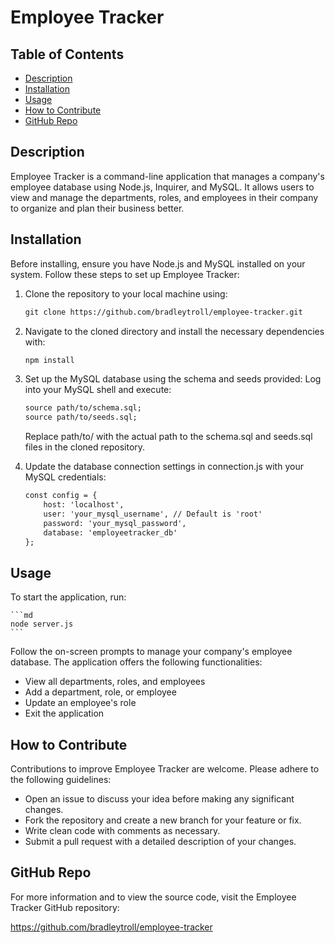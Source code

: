 # Employee Tracker

## Table of Contents

- [Description](#description)
- [Installation](#installation)
- [Usage](#usage)
- [How to Contribute](#how-to-contribute)
- [GitHub Repo](#github-repo)

## Description

Employee Tracker is a command-line application that manages a company's employee database using Node.js, Inquirer, and MySQL. It allows users to view and manage the departments, roles, and employees in their company to organize and plan their business better.

## Installation

Before installing, ensure you have Node.js and MySQL installed on your system. Follow these steps to set up Employee Tracker:

1. Clone the repository to your local machine using:

   ```md
   git clone https://github.com/bradleytroll/employee-tracker.git
    ```

2. Navigate to the cloned directory and install the necessary dependencies with:
    ```md
    npm install
    ```
 
3. Set up the MySQL database using the schema and seeds provided:
    Log into your MySQL shell and execute:
   
     ```md
    source path/to/schema.sql;
    source path/to/seeds.sql;
    ```
    Replace path/to/ with the actual path to the schema.sql and seeds.sql files in the cloned repository.

4. Update the database connection settings in connection.js with your MySQL credentials:

    ```md
    const config = {
        host: 'localhost',
        user: 'your_mysql_username', // Default is 'root'
        password: 'your_mysql_password',
        database: 'employeetracker_db'
    };
    ```

## Usage

To start the application, run:

    ```md
    node server.js
    ```

Follow the on-screen prompts to manage your company's employee database. The application offers the following functionalities:

- View all departments, roles, and employees
- Add a department, role, or employee
- Update an employee's role
- Exit the application

## How to Contribute

Contributions to improve Employee Tracker are welcome. Please adhere to the following guidelines:

- Open an issue to discuss your idea before making any significant changes.
- Fork the repository and create a new branch for your feature or fix.
- Write clean code with comments as necessary.
- Submit a pull request with a detailed description of your changes.

## GitHub Repo

For more information and to view the source code, visit the Employee Tracker GitHub repository: 

https://github.com/bradleytroll/employee-tracker



